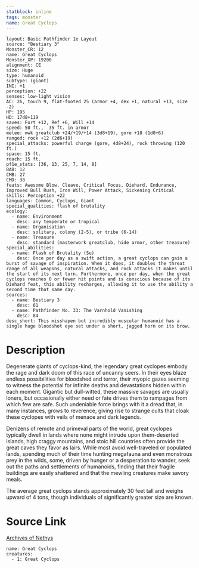 ```yaml
---
statblock: inline
tags: monster
name: Great Cyclops
---
```

```statblock
layout: Basic Pathfinder 1e Layout
source: "Bestiary 3"
Monster_CR: 12
name: Great Cyclops
Monster_XP: 19200
alignment: CE
size: Huge
type: humanoid
subtype: (giant)
INI: +1
perception: +22
senses: low-light vision
AC: 26, touch 9, flat-footed 25 (armor +4, dex +1, natural +13, size -2)
HP: 195
HD: 17d8+119
saves: Fort +12, Ref +6, Will +14
speed: 50 ft.,  35 ft. in armor
melee: mwk greatclub +24/+19/+14 (3d8+19), gore +18 (1d8+6)
ranged: rock +12 (2d6+19)
special_attacks: powerful charge (gore, 4d8+24), rock throwing (120 ft.)
space: 15 ft.
reach: 15 ft.
pf1e_stats: [36, 13, 25, 7, 14, 8]
BAB: 12
CMB: 27
CMD: 38
feats: Awesome Blow, Cleave, Critical Focus, Diehard, Endurance, Improved Bull Rush, Iron Will, Power Attack, Sickening Critical
skills: Perception +22
languages: Common, Cyclops, Giant
special_qualities: flash of brutality
ecology:
  - name: Environment
    desc: any temperate or tropical
  - name: Organisation
    desc: solitary, colony (2-5), or tribe (6-14)
  - name: Treasure
    desc: standard (masterwork greatclub, hide armor, other treasure)
special_abilities:
  - name: Flash of Brutality (Su)
    desc: Once per day as a swift action, a great cyclops can gain a burst of savage of inspiration. When it does, it doubles the threat range of all weapons, natural attacks, and rock attacks it makes until the start of its next turn. Furthermore, once per day, when the great cyclops reaches 0 or fewer hit points and is conscious because of its Diehard feat, this ability recharges, allowing it to use the ability a second time that same day.
sources:
  - name: Bestiary 3
    desc: 61
  - name: Pathfinder No. 33: The Varnhold Vanishing
    desc: 84
desc_short: This misshapen but incredibly muscular humanoid has a single huge bloodshot eye set under a short, jagged horn on its brow.
```
# Description
Degenerate giants of cyclops-kind, the legendary great cyclopes embody the rage and dark doom of this race of uncanny seers. In their eyes blaze endless possibilities for bloodshed and terror, their myopic gazes seeming to witness the potential for infinite deaths and devastations hidden within each moment. Gigantic but dull-witted, these massive savages are usually loners, but occasionally either need or fate drives them to rampages from which few are safe. Such undeniable force brings with it a dread that, in many instances, grows to reverence, giving rise to strange cults that cloak these cyclopes with veils of menace and dark legends.

Denizens of remote and primeval parts of the world, great cyclopes typically dwell in lands where none might intrude upon them-deserted islands, high craggy mountains, and stoic hill countries often provide the great caves they favor as lairs. While most avoid well-traveled or populated lands, spending much of their time hunting megafauna and even monstrous prey in the wilds, some, driven by hunger or a desperation to wander, seek out the paths and settlements of humanoids, finding that their fragile buildings are easily shattered and that the mewling creatures make savory meals.

The average great cyclops stands approximately 30 feet tall and weighs upward of 4 tons, though individuals of significantly greater size are known.
# Source Link
[Archives of Nethys](https://aonprd.com/MonsterDisplay.aspx?ItemName=Great%20Cyclops)
```encounter-table
name: Great Cyclops
creatures:
  - 1: Great Cyclops
```
